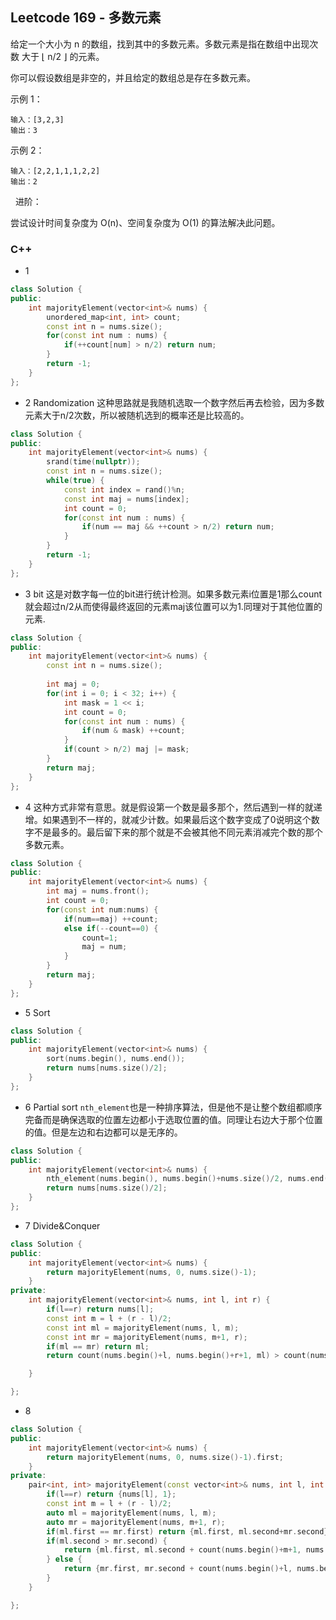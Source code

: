 ## Leetcode 169 - 多数元素

给定一个大小为 n 的数组，找到其中的多数元素。多数元素是指在数组中出现次数 大于 ⌊ n/2 ⌋ 的元素。

你可以假设数组是非空的，并且给定的数组总是存在多数元素。

示例 1：
```
输入：[3,2,3]
输出：3
```

示例 2：
```
输入：[2,2,1,1,1,2,2]
输出：2
```
 
进阶：

尝试设计时间复杂度为 O(n)、空间复杂度为 O(1) 的算法解决此问题。


### C++
- 1
```c++
class Solution {
public:
    int majorityElement(vector<int>& nums) {
        unordered_map<int, int> count;
        const int n = nums.size();
        for(const int num : nums) {
            if(++count[num] > n/2) return num;
        }
        return -1;
    }
};
```

- 2 Randomization
这种思路就是我随机选取一个数字然后再去检验，因为多数元素大于n/2次数，所以被随机选到的概率还是比较高的。
```c++
class Solution {
public:
    int majorityElement(vector<int>& nums) {
        srand(time(nullptr));
        const int n = nums.size();
        while(true) {
            const int index = rand()%n;
            const int maj = nums[index];
            int count = 0;
            for(const int num : nums) {
                if(num == maj && ++count > n/2) return num;
            }
        }
        return -1;
    }
};
```

- 3 bit
这是对数字每一位的bit进行统计检测。如果多数元素i位置是1那么count就会超过n/2从而使得最终返回的元素maj该位置可以为1.同理对于其他位置的元素.
```c++
class Solution {
public:
    int majorityElement(vector<int>& nums) {
        const int n = nums.size();
        
        int maj = 0;
        for(int i = 0; i < 32; i++) {
            int mask = 1 << i;
            int count = 0;
            for(const int num : nums) {
                if(num & mask) ++count;
            }
            if(count > n/2) maj |= mask;
        }
        return maj;
    }
};
```

- 4
这种方式非常有意思。就是假设第一个数是最多那个，然后遇到一样的就递增。如果遇到不一样的，就减少计数。如果最后这个数字变成了0说明这个数字不是最多的。最后留下来的那个就是不会被其他不同元素消减完个数的那个多数元素。
```c++
class Solution {
public:
    int majorityElement(vector<int>& nums) {
        int maj = nums.front();
        int count = 0;
        for(const int num:nums) {
            if(num==maj) ++count;
            else if(--count==0) {
                count=1;
                maj = num;
            }
        }
        return maj;
    }
};
```

- 5 Sort
```c++
class Solution {
public:
    int majorityElement(vector<int>& nums) {
        sort(nums.begin(), nums.end());
        return nums[nums.size()/2];
    }
};
```

- 6 Partial sort
`nth_element`也是一种排序算法，但是他不是让整个数组都顺序完备而是确保选取的位置左边都小于选取位置的值。同理让右边大于那个位置的值。但是左边和右边都可以是无序的。
```c++
class Solution {
public:
    int majorityElement(vector<int>& nums) {
        nth_element(nums.begin(), nums.begin()+nums.size()/2, nums.end());
        return nums[nums.size()/2];
    }
};
```

- 7 Divide&Conquer
```c++
class Solution {
public:
    int majorityElement(vector<int>& nums) {
        return majorityElement(nums, 0, nums.size()-1);
    }
private:
    int majorityElement(vector<int>& nums, int l, int r) {
        if(l==r) return nums[l];
        const int m = l + (r - l)/2;
        const int ml = majorityElement(nums, l, m);
        const int mr = majorityElement(nums, m+1, r);
        if(ml == mr) return ml;
        return count(nums.begin()+l, nums.begin()+r+1, ml) > count(nums.begin()+l, nums.begin()+r+1, mr) ? ml : mr;

    }

};
```

- 8 
```c++
class Solution {
public:
    int majorityElement(vector<int>& nums) {
        return majorityElement(nums, 0, nums.size()-1).first;
    }
private:
    pair<int, int> majorityElement(const vector<int>& nums, int l, int r) {
        if(l==r) return {nums[l], 1};
        const int m = l + (r - l)/2;
        auto ml = majorityElement(nums, l, m);
        auto mr = majorityElement(nums, m+1, r);
        if(ml.first == mr.first) return {ml.first, ml.second+mr.second};
        if(ml.second > mr.second) {
            return {ml.first, ml.second + count(nums.begin()+m+1, nums.begin()+ r+ 1, ml.first)};            
        } else {
            return {mr.first, mr.second + count(nums.begin()+l, nums.begin()+ m + 1, mr.first)};            
        }
    }

};
```